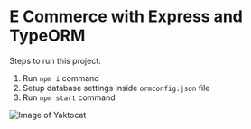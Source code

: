 # E Commerce with Express and TypeORM

Steps to run this project:

1. Run `npm i` command
2. Setup database settings inside `ormconfig.json` file
3. Run `npm start` command


![Image of Yaktocat](https://i.imgur.com/IUFW9wm.png)